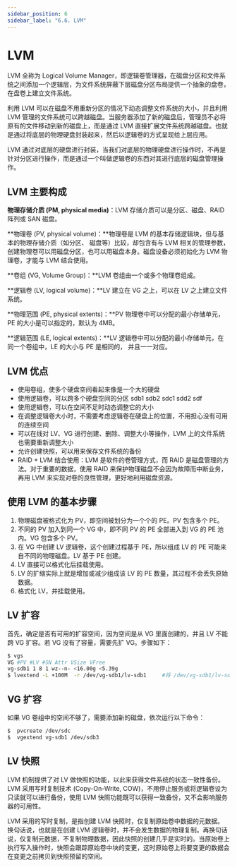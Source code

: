 ```yaml
---
sidebar_position: 6
sidebar_label: "6.6. LVM"
---
```


# LVM

LVM 全称为 Logical Volume Manager，即逻辑卷管理器，在磁盘分区和文件系统之间添加一个逻辑层，为文件系统屏蔽下层磁盘分区布局提供一个抽象的盘卷，在盘卷上建立文件系统。

利用 LVM 可以在磁盘不用重新分区的情况下动态调整文件系统的大小，并且利用 LVM 管理的文件系统可以跨越磁盘。当服务器添加了新的磁盘后，管理员不必将原有的文件移动到新的磁盘上，而是通过 LVM 直接扩展文件系统跨越磁盘。也就是通过将底层的物理硬盘封装起来，然后以逻辑卷的方式呈现给上层应用。

LVM 通过对底层的硬盘进行封装，当我们对底层的物理硬盘进行操作时，不再是针对分区进行操作，而是通过一个叫做逻辑卷的东西对其进行底层的磁盘管理操作。

## LVM 主要构成

**物理存储介质 (PM, physical media)**：LVM 存储介质可以是分区、磁盘、RAID 阵列或 SAN 磁盘。

**物理卷 (PV, physical volume)：**物理卷是 LVM 的基本存储逻辑块，但与基本的物理存储介质（如分区、 磁盘等）比较，却包含有与 LVM 相关的管理参数，创建物理卷可以用磁盘分区，也可以用磁盘本身。磁盘设备必须初始化为 LVM 物理卷，才能与 LVM 结合使用。

**卷组 (VG, Volume Group)：**LVM 卷组由一个或多个物理卷组成。

**逻辑卷 (LV, logical volume)：**LV 建立在 VG 之上，可以在 LV 之上建立文件系统。

**物理范围 (PE, physical extents)：**PV 物理卷中可以分配的最小存储单元，PE 的大小是可以指定的，默认为 4MB。

**逻辑范围 (LE, logical extents)：**LV 逻辑卷中可以分配的最小存储单元，在同一个卷组中，LE 的大小与 PE 是相同的， 并且一一对应。

## LVM 优点

- 使用卷组，使多个硬盘空间看起来像是一个大的硬盘
- 使用逻辑卷，可以跨多个硬盘空间的分区 sdb1 sdb2 sdc1 sdd2 sdf
- 使用逻辑卷，可以在空间不足时动态调整它的大小
- 在调整逻辑卷大小时，不需要考虑逻辑卷在硬盘上的位置，不用担心没有可用的连续空间
- 可以在线对 LV、VG 进行创建、删除、调整大小等操作，LVM 上的文件系统也需要重新调整大小
- 允许创建快照，可以用来保存文件系统的备份
- RAID + LVM 结合使用：LVM 是软件的卷管理方式，而 RAID 是磁盘管理的方法。对于重要的数据，使用 RAID 来保护物理磁盘不会因为故障而中断业务，再用 LVM 来实现对卷的良性管理，更好地利用磁盘资源。

## 使用 LVM 的基本步骤

1. 物理磁盘被格式化为 PV，即空间被划分为一个个的 PE。PV 包含多个 PE。
2. 不同的 PV 加入到同一个 VG 中，即不同 PV 的 PE 全部进入到 VG 的 PE 池内。VG 包含多个 PV。
3. 在 VG 中创建 LV 逻辑卷，这个创建过程基于 PE，所以组成 LV 的 PE 可能来自不同的物理磁盘。LV 基于 PE 创建。
4. LV 直接可以格式化后挂载使用。
5. LV 的扩缩实际上就是增加或减少组成该 LV 的 PE 数量，其过程不会丢失原始数据。
6. 格式化 LV，并挂载使用。

## LV 扩容

首先，确定是否有可用的扩容空间，因为空间是从 VG 里面创建的，并且 LV 不能跨 VG 扩容。若 VG 没有了容量，需要先扩 VG。步骤如下：

```bash
$ vgs
VG #PV #LV #SN Attr VSize VFree
vg-sdb1 1 8 1 wz--n- <16.00g <5.39g
$ lvextend -L +100M  -r /dev/vg-sdb1/lv-sdb1     #将 /dev/vg-sdb1/lv-sdb 扩容 100M
```

## VG 扩容

如果 VG 卷组中的空间不够了，需要添加新的磁盘，依次运行以下命令：

```bash
$  pvcreate /dev/sdc
$  vgextend vg-sdb1 /dev/sdb3
```

## LV 快照

LVM 机制提供了对 LV 做快照的功能，以此来获得文件系统的状态一致性备份。LVM 采用写时复制技术 (Copy-On-Write, COW)，不用停止服务或将逻辑卷设为只读就可以进行备份，使用 LVM 快照功能既可以获得一致备份，又不会影响服务器的可用性。

LVM 采用的写时复制，是指创建 LVM 快照时，仅复制原始卷中数据的元数据。换句话说，也就是在创建 LVM 逻辑卷时，并不会发生数据的物理复制。再换句话说，仅复制元数据，不复制物理数据，因此快照的创建几乎是实时的。当原始卷上执行写入操作时，快照会跟踪原始卷中块的变更，这时原始卷上将要变更的数据会在变更之前拷贝到快照预留的空间。